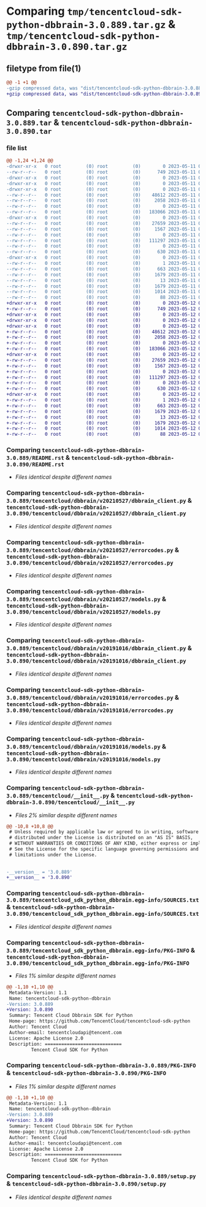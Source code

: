 # Comparing `tmp/tencentcloud-sdk-python-dbbrain-3.0.889.tar.gz` & `tmp/tencentcloud-sdk-python-dbbrain-3.0.890.tar.gz`

## filetype from file(1)

```diff
@@ -1 +1 @@
-gzip compressed data, was "dist/tencentcloud-sdk-python-dbbrain-3.0.889.tar", last modified: Thu May 11 02:38:21 2023, max compression
+gzip compressed data, was "dist/tencentcloud-sdk-python-dbbrain-3.0.890.tar", last modified: Fri May 12 02:01:53 2023, max compression
```

## Comparing `tencentcloud-sdk-python-dbbrain-3.0.889.tar` & `tencentcloud-sdk-python-dbbrain-3.0.890.tar`

### file list

```diff
@@ -1,24 +1,24 @@
-drwxr-xr-x   0 root         (0) root         (0)        0 2023-05-11 02:38:21.000000 tencentcloud-sdk-python-dbbrain-3.0.889/
--rw-r--r--   0 root         (0) root         (0)      749 2023-05-11 02:38:21.000000 tencentcloud-sdk-python-dbbrain-3.0.889/README.rst
-drwxr-xr-x   0 root         (0) root         (0)        0 2023-05-11 02:38:21.000000 tencentcloud-sdk-python-dbbrain-3.0.889/tencentcloud/
-drwxr-xr-x   0 root         (0) root         (0)        0 2023-05-11 02:38:21.000000 tencentcloud-sdk-python-dbbrain-3.0.889/tencentcloud/dbbrain/
-drwxr-xr-x   0 root         (0) root         (0)        0 2023-05-11 02:38:21.000000 tencentcloud-sdk-python-dbbrain-3.0.889/tencentcloud/dbbrain/v20210527/
--rw-r--r--   0 root         (0) root         (0)    48612 2023-05-11 02:38:21.000000 tencentcloud-sdk-python-dbbrain-3.0.889/tencentcloud/dbbrain/v20210527/dbbrain_client.py
--rw-r--r--   0 root         (0) root         (0)     2058 2023-05-11 02:38:21.000000 tencentcloud-sdk-python-dbbrain-3.0.889/tencentcloud/dbbrain/v20210527/errorcodes.py
--rw-r--r--   0 root         (0) root         (0)        0 2023-05-11 02:38:21.000000 tencentcloud-sdk-python-dbbrain-3.0.889/tencentcloud/dbbrain/v20210527/__init__.py
--rw-r--r--   0 root         (0) root         (0)   183066 2023-05-11 02:38:21.000000 tencentcloud-sdk-python-dbbrain-3.0.889/tencentcloud/dbbrain/v20210527/models.py
-drwxr-xr-x   0 root         (0) root         (0)        0 2023-05-11 02:38:21.000000 tencentcloud-sdk-python-dbbrain-3.0.889/tencentcloud/dbbrain/v20191016/
--rw-r--r--   0 root         (0) root         (0)    27659 2023-05-11 02:38:21.000000 tencentcloud-sdk-python-dbbrain-3.0.889/tencentcloud/dbbrain/v20191016/dbbrain_client.py
--rw-r--r--   0 root         (0) root         (0)     1567 2023-05-11 02:38:21.000000 tencentcloud-sdk-python-dbbrain-3.0.889/tencentcloud/dbbrain/v20191016/errorcodes.py
--rw-r--r--   0 root         (0) root         (0)        0 2023-05-11 02:38:21.000000 tencentcloud-sdk-python-dbbrain-3.0.889/tencentcloud/dbbrain/v20191016/__init__.py
--rw-r--r--   0 root         (0) root         (0)   111297 2023-05-11 02:38:21.000000 tencentcloud-sdk-python-dbbrain-3.0.889/tencentcloud/dbbrain/v20191016/models.py
--rw-r--r--   0 root         (0) root         (0)        0 2023-05-11 02:38:21.000000 tencentcloud-sdk-python-dbbrain-3.0.889/tencentcloud/dbbrain/__init__.py
--rw-r--r--   0 root         (0) root         (0)      630 2023-05-11 02:38:21.000000 tencentcloud-sdk-python-dbbrain-3.0.889/tencentcloud/__init__.py
-drwxr-xr-x   0 root         (0) root         (0)        0 2023-05-11 02:38:21.000000 tencentcloud-sdk-python-dbbrain-3.0.889/tencentcloud_sdk_python_dbbrain.egg-info/
--rw-r--r--   0 root         (0) root         (0)        1 2023-05-11 02:38:21.000000 tencentcloud-sdk-python-dbbrain-3.0.889/tencentcloud_sdk_python_dbbrain.egg-info/dependency_links.txt
--rw-r--r--   0 root         (0) root         (0)      663 2023-05-11 02:38:21.000000 tencentcloud-sdk-python-dbbrain-3.0.889/tencentcloud_sdk_python_dbbrain.egg-info/SOURCES.txt
--rw-r--r--   0 root         (0) root         (0)     1679 2023-05-11 02:38:21.000000 tencentcloud-sdk-python-dbbrain-3.0.889/tencentcloud_sdk_python_dbbrain.egg-info/PKG-INFO
--rw-r--r--   0 root         (0) root         (0)       13 2023-05-11 02:38:21.000000 tencentcloud-sdk-python-dbbrain-3.0.889/tencentcloud_sdk_python_dbbrain.egg-info/top_level.txt
--rw-r--r--   0 root         (0) root         (0)     1679 2023-05-11 02:38:21.000000 tencentcloud-sdk-python-dbbrain-3.0.889/PKG-INFO
--rw-r--r--   0 root         (0) root         (0)     1014 2023-05-11 02:38:21.000000 tencentcloud-sdk-python-dbbrain-3.0.889/setup.py
--rw-r--r--   0 root         (0) root         (0)       88 2023-05-11 02:38:21.000000 tencentcloud-sdk-python-dbbrain-3.0.889/setup.cfg
+drwxr-xr-x   0 root         (0) root         (0)        0 2023-05-12 02:01:53.000000 tencentcloud-sdk-python-dbbrain-3.0.890/
+-rw-r--r--   0 root         (0) root         (0)      749 2023-05-12 02:01:53.000000 tencentcloud-sdk-python-dbbrain-3.0.890/README.rst
+drwxr-xr-x   0 root         (0) root         (0)        0 2023-05-12 02:01:53.000000 tencentcloud-sdk-python-dbbrain-3.0.890/tencentcloud/
+drwxr-xr-x   0 root         (0) root         (0)        0 2023-05-12 02:01:53.000000 tencentcloud-sdk-python-dbbrain-3.0.890/tencentcloud/dbbrain/
+drwxr-xr-x   0 root         (0) root         (0)        0 2023-05-12 02:01:53.000000 tencentcloud-sdk-python-dbbrain-3.0.890/tencentcloud/dbbrain/v20210527/
+-rw-r--r--   0 root         (0) root         (0)    48612 2023-05-12 02:01:53.000000 tencentcloud-sdk-python-dbbrain-3.0.890/tencentcloud/dbbrain/v20210527/dbbrain_client.py
+-rw-r--r--   0 root         (0) root         (0)     2058 2023-05-12 02:01:53.000000 tencentcloud-sdk-python-dbbrain-3.0.890/tencentcloud/dbbrain/v20210527/errorcodes.py
+-rw-r--r--   0 root         (0) root         (0)        0 2023-05-12 02:01:53.000000 tencentcloud-sdk-python-dbbrain-3.0.890/tencentcloud/dbbrain/v20210527/__init__.py
+-rw-r--r--   0 root         (0) root         (0)   183066 2023-05-12 02:01:53.000000 tencentcloud-sdk-python-dbbrain-3.0.890/tencentcloud/dbbrain/v20210527/models.py
+drwxr-xr-x   0 root         (0) root         (0)        0 2023-05-12 02:01:53.000000 tencentcloud-sdk-python-dbbrain-3.0.890/tencentcloud/dbbrain/v20191016/
+-rw-r--r--   0 root         (0) root         (0)    27659 2023-05-12 02:01:53.000000 tencentcloud-sdk-python-dbbrain-3.0.890/tencentcloud/dbbrain/v20191016/dbbrain_client.py
+-rw-r--r--   0 root         (0) root         (0)     1567 2023-05-12 02:01:53.000000 tencentcloud-sdk-python-dbbrain-3.0.890/tencentcloud/dbbrain/v20191016/errorcodes.py
+-rw-r--r--   0 root         (0) root         (0)        0 2023-05-12 02:01:53.000000 tencentcloud-sdk-python-dbbrain-3.0.890/tencentcloud/dbbrain/v20191016/__init__.py
+-rw-r--r--   0 root         (0) root         (0)   111297 2023-05-12 02:01:53.000000 tencentcloud-sdk-python-dbbrain-3.0.890/tencentcloud/dbbrain/v20191016/models.py
+-rw-r--r--   0 root         (0) root         (0)        0 2023-05-12 02:01:53.000000 tencentcloud-sdk-python-dbbrain-3.0.890/tencentcloud/dbbrain/__init__.py
+-rw-r--r--   0 root         (0) root         (0)      630 2023-05-12 02:01:53.000000 tencentcloud-sdk-python-dbbrain-3.0.890/tencentcloud/__init__.py
+drwxr-xr-x   0 root         (0) root         (0)        0 2023-05-12 02:01:53.000000 tencentcloud-sdk-python-dbbrain-3.0.890/tencentcloud_sdk_python_dbbrain.egg-info/
+-rw-r--r--   0 root         (0) root         (0)        1 2023-05-12 02:01:53.000000 tencentcloud-sdk-python-dbbrain-3.0.890/tencentcloud_sdk_python_dbbrain.egg-info/dependency_links.txt
+-rw-r--r--   0 root         (0) root         (0)      663 2023-05-12 02:01:53.000000 tencentcloud-sdk-python-dbbrain-3.0.890/tencentcloud_sdk_python_dbbrain.egg-info/SOURCES.txt
+-rw-r--r--   0 root         (0) root         (0)     1679 2023-05-12 02:01:53.000000 tencentcloud-sdk-python-dbbrain-3.0.890/tencentcloud_sdk_python_dbbrain.egg-info/PKG-INFO
+-rw-r--r--   0 root         (0) root         (0)       13 2023-05-12 02:01:53.000000 tencentcloud-sdk-python-dbbrain-3.0.890/tencentcloud_sdk_python_dbbrain.egg-info/top_level.txt
+-rw-r--r--   0 root         (0) root         (0)     1679 2023-05-12 02:01:53.000000 tencentcloud-sdk-python-dbbrain-3.0.890/PKG-INFO
+-rw-r--r--   0 root         (0) root         (0)     1014 2023-05-12 02:01:53.000000 tencentcloud-sdk-python-dbbrain-3.0.890/setup.py
+-rw-r--r--   0 root         (0) root         (0)       88 2023-05-12 02:01:53.000000 tencentcloud-sdk-python-dbbrain-3.0.890/setup.cfg
```

### Comparing `tencentcloud-sdk-python-dbbrain-3.0.889/README.rst` & `tencentcloud-sdk-python-dbbrain-3.0.890/README.rst`

 * *Files identical despite different names*

### Comparing `tencentcloud-sdk-python-dbbrain-3.0.889/tencentcloud/dbbrain/v20210527/dbbrain_client.py` & `tencentcloud-sdk-python-dbbrain-3.0.890/tencentcloud/dbbrain/v20210527/dbbrain_client.py`

 * *Files identical despite different names*

### Comparing `tencentcloud-sdk-python-dbbrain-3.0.889/tencentcloud/dbbrain/v20210527/errorcodes.py` & `tencentcloud-sdk-python-dbbrain-3.0.890/tencentcloud/dbbrain/v20210527/errorcodes.py`

 * *Files identical despite different names*

### Comparing `tencentcloud-sdk-python-dbbrain-3.0.889/tencentcloud/dbbrain/v20210527/models.py` & `tencentcloud-sdk-python-dbbrain-3.0.890/tencentcloud/dbbrain/v20210527/models.py`

 * *Files identical despite different names*

### Comparing `tencentcloud-sdk-python-dbbrain-3.0.889/tencentcloud/dbbrain/v20191016/dbbrain_client.py` & `tencentcloud-sdk-python-dbbrain-3.0.890/tencentcloud/dbbrain/v20191016/dbbrain_client.py`

 * *Files identical despite different names*

### Comparing `tencentcloud-sdk-python-dbbrain-3.0.889/tencentcloud/dbbrain/v20191016/errorcodes.py` & `tencentcloud-sdk-python-dbbrain-3.0.890/tencentcloud/dbbrain/v20191016/errorcodes.py`

 * *Files identical despite different names*

### Comparing `tencentcloud-sdk-python-dbbrain-3.0.889/tencentcloud/dbbrain/v20191016/models.py` & `tencentcloud-sdk-python-dbbrain-3.0.890/tencentcloud/dbbrain/v20191016/models.py`

 * *Files identical despite different names*

### Comparing `tencentcloud-sdk-python-dbbrain-3.0.889/tencentcloud/__init__.py` & `tencentcloud-sdk-python-dbbrain-3.0.890/tencentcloud/__init__.py`

 * *Files 2% similar despite different names*

```diff
@@ -10,8 +10,8 @@
 # Unless required by applicable law or agreed to in writing, software
 # distributed under the License is distributed on an "AS IS" BASIS,
 # WITHOUT WARRANTIES OR CONDITIONS OF ANY KIND, either express or implied.
 # See the License for the specific language governing permissions and
 # limitations under the License.
 
 
-__version__ = '3.0.889'
+__version__ = '3.0.890'
```

### Comparing `tencentcloud-sdk-python-dbbrain-3.0.889/tencentcloud_sdk_python_dbbrain.egg-info/SOURCES.txt` & `tencentcloud-sdk-python-dbbrain-3.0.890/tencentcloud_sdk_python_dbbrain.egg-info/SOURCES.txt`

 * *Files identical despite different names*

### Comparing `tencentcloud-sdk-python-dbbrain-3.0.889/tencentcloud_sdk_python_dbbrain.egg-info/PKG-INFO` & `tencentcloud-sdk-python-dbbrain-3.0.890/tencentcloud_sdk_python_dbbrain.egg-info/PKG-INFO`

 * *Files 1% similar despite different names*

```diff
@@ -1,10 +1,10 @@
 Metadata-Version: 1.1
 Name: tencentcloud-sdk-python-dbbrain
-Version: 3.0.889
+Version: 3.0.890
 Summary: Tencent Cloud Dbbrain SDK for Python
 Home-page: https://github.com/TencentCloud/tencentcloud-sdk-python
 Author: Tencent Cloud
 Author-email: tencentcloudapi@tencent.com
 License: Apache License 2.0
 Description: ============================
         Tencent Cloud SDK for Python
```

### Comparing `tencentcloud-sdk-python-dbbrain-3.0.889/PKG-INFO` & `tencentcloud-sdk-python-dbbrain-3.0.890/PKG-INFO`

 * *Files 1% similar despite different names*

```diff
@@ -1,10 +1,10 @@
 Metadata-Version: 1.1
 Name: tencentcloud-sdk-python-dbbrain
-Version: 3.0.889
+Version: 3.0.890
 Summary: Tencent Cloud Dbbrain SDK for Python
 Home-page: https://github.com/TencentCloud/tencentcloud-sdk-python
 Author: Tencent Cloud
 Author-email: tencentcloudapi@tencent.com
 License: Apache License 2.0
 Description: ============================
         Tencent Cloud SDK for Python
```

### Comparing `tencentcloud-sdk-python-dbbrain-3.0.889/setup.py` & `tencentcloud-sdk-python-dbbrain-3.0.890/setup.py`

 * *Files identical despite different names*

